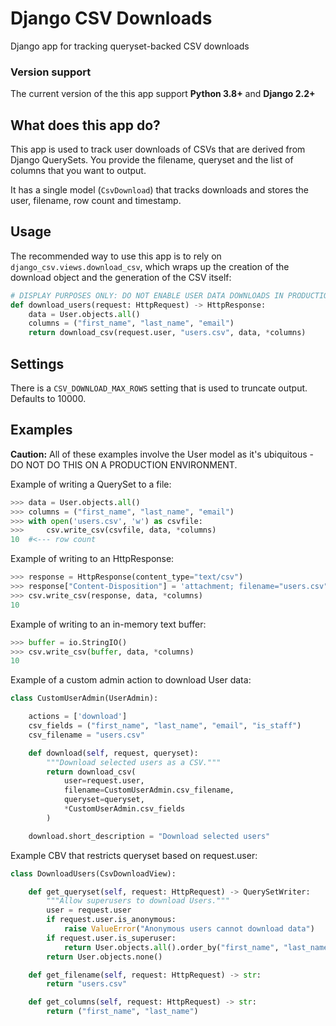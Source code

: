 # Django CSV Downloads

Django app for tracking queryset-backed CSV downloads

### Version support

The current version of the this app support **Python 3.8+** and **Django 2.2+**

## What does this app do?

This app is used to track user downloads of CSVs that are derived from Django QuerySets. You provide
the filename, queryset and the list of columns that you want to output.

It has a single model (`CsvDownload`) that tracks downloads and stores the user, filename, row count
and timestamp.

## Usage

The recommended way to use this app is to rely on `django_csv.views.download_csv`, which wraps up
the creation of the download object and the generation of the CSV itself:

```python
# DISPLAY PURPOSES ONLY: DO NOT ENABLE USER DATA DOWNLOADS IN PRODUCTION
def download_users(request: HttpRequest) -> HttpResponse:
    data = User.objects.all()
    columns = ("first_name", "last_name", "email")
    return download_csv(request.user, "users.csv", data, *columns)
```

## Settings

There is a `CSV_DOWNLOAD_MAX_ROWS` setting that is used to truncate output. Defaults to 10000.

## Examples

**Caution:** All of these examples involve the User model as it's ubiquitous - DO NOT DO THIS ON A
PRODUCTION ENVIRONMENT.

Example of writing a QuerySet to a file:

```python
>>> data = User.objects.all()
>>> columns = ("first_name", "last_name", "email")
>>> with open('users.csv', 'w') as csvfile:
>>>     csv.write_csv(csvfile, data, *columns)
10  #<--- row count
```

Example of writing to an HttpResponse:

```python
>>> response = HttpResponse(content_type="text/csv")
>>> response["Content-Disposition"] = 'attachment; filename="users.csv"'
>>> csv.write_csv(response, data, *columns)
10
```

Example of writing to an in-memory text buffer:

```python
>>> buffer = io.StringIO()
>>> csv.write_csv(buffer, data, *columns)
10
```

Example of a custom admin action to download User data:

```python
class CustomUserAdmin(UserAdmin):

    actions = ['download']
    csv_fields = ("first_name", "last_name", "email", "is_staff")
    csv_filename = "users.csv"

    def download(self, request, queryset):
        """Download selected users as a CSV."""
        return download_csv(
            user=request.user,
            filename=CustomUserAdmin.csv_filename,
            queryset=queryset,
            *CustomUserAdmin.csv_fields
        )

    download.short_description = "Download selected users"
```

Example CBV that restricts queryset based on request.user:

```python
class DownloadUsers(CsvDownloadView):

    def get_queryset(self, request: HttpRequest) -> QuerySetWriter:
        """Allow superusers to download Users."""
        user = request.user
        if request.user.is_anonymous:
            raise ValueError("Anonymous users cannot download data")
        if request.user.is_superuser:
            return User.objects.all().order_by("first_name", "last_name")
        return User.objects.none()

    def get_filename(self, request: HttpRequest) -> str:
        return "users.csv"

    def get_columns(self, request: HttpRequest) -> str:
        return ("first_name", "last_name")
```
